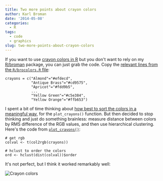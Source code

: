 ```yaml
---
title: Two more points about crayon colors
author: Karl Broman
date: '2014-05-08'
categories:
  - R
tags:
  - code
  - graphics
slug: two-more-points-about-crayon-colors
---
```


If you want to use [crayon colors in R](https://kbroman.org/blog/2014/05/07/crayon-colors-in-r/) but you don't want to rely on my [R/broman](https://github.com/kbroman/broman) package, you can just grab the code. Copy the [relevant lines from the `R/brocolors.R` file](https://github.com/kbroman/broman/blob/master/R/brocolors.R#L72-L204):

````
crayons = c("Almond"="#efdecd",
            "Antique Brass"="#cd9575",
            "Apricot"="#fdd9b5",
            ...
            "Yellow Green"="#c5e384",
            "Yellow Orange"="#ffb653")
````

I spent a bit of time thinking about [how best to sort the colors in a meaningful way](https://stackoverflow.com/questions/11923659/javascript-sort-rgb-values), for the `plot_crayons()` function. But then decided to stop thinking and just do something brainless: measure distance between colors by RMS difference of the RGB values, and then use hierarchical clustering. Here's the code from [`plot_crayons()`](https://github.com/kbroman/broman/blob/852b0ebd84c4cfed6f21f3e26635a46a10143757/R/brocolors.R#L234-L238):

````
# get rgb
colval <- t(col2rgb(crayons))

# hclust to order the colors
ord <- hclust(dist(colval))$order
````

It's not perfect, but I think it worked remarkably well:

![Crayon colors](https://kbroman.files.wordpress.com/2014/05/crayons.png)
